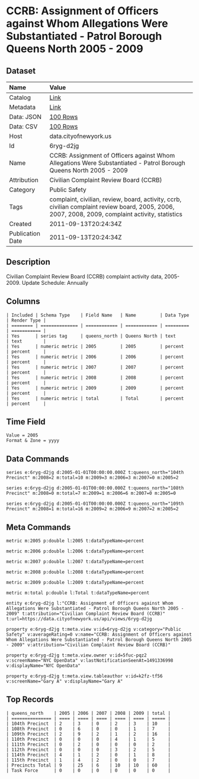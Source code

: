 # CCRB: Assignment of Officers against Whom Allegations Were Substantiated - Patrol Borough Queens North 2005 - 2009

## Dataset

| Name | Value |
| :--- | :---- |
| Catalog | [Link](https://catalog.data.gov/dataset/ccrb-assignment-of-officers-against-whom-allegations-were-substantiated-patrol-borough-qu--7c4c2) |
| Metadata | [Link](https://data.cityofnewyork.us/api/views/6ryg-d2jg) |
| Data: JSON | [100 Rows](https://data.cityofnewyork.us/api/views/6ryg-d2jg/rows.json?max_rows=100) |
| Data: CSV | [100 Rows](https://data.cityofnewyork.us/api/views/6ryg-d2jg/rows.csv?max_rows=100) |
| Host | data.cityofnewyork.us |
| Id | 6ryg-d2jg |
| Name | CCRB: Assignment of Officers against Whom Allegations Were Substantiated - Patrol Borough Queens North 2005 - 2009 |
| Attribution | Civilian Complaint Review Board (CCRB) |
| Category | Public Safety |
| Tags | complaint, civilian, review, board, activity, ccrb, civilian complaint review board, 2005, 2006, 2007, 2008, 2009, complaint activity, statistics |
| Created | 2011-09-13T20:24:34Z |
| Publication Date | 2011-09-13T20:24:34Z |

## Description

Civilian Complaint Review Board (CCRB) complaint activity data, 2005-2009. Update Schedule: Annually

## Columns

```ls
| Included | Schema Type    | Field Name   | Name         | Data Type | Render Type |
| ======== | ============== | ============ | ============ | ========= | =========== |
| Yes      | series tag     | queens_north | Queens North | text      | text        |
| Yes      | numeric metric | 2005         | 2005         | percent   | percent     |
| Yes      | numeric metric | 2006         | 2006         | percent   | percent     |
| Yes      | numeric metric | 2007         | 2007         | percent   | percent     |
| Yes      | numeric metric | 2008         | 2008         | percent   | percent     |
| Yes      | numeric metric | 2009         | 2009         | percent   | percent     |
| Yes      | numeric metric | total        | Total        | percent   | percent     |
```

## Time Field

```ls
Value = 2005
Format & Zone = yyyy
```

## Data Commands

```ls
series e:6ryg-d2jg d:2005-01-01T00:00:00.000Z t:queens_north="104th Precinct" m:2008=2 m:total=10 m:2009=3 m:2006=3 m:2007=0 m:2005=2

series e:6ryg-d2jg d:2005-01-01T00:00:00.000Z t:queens_north="108th Precinct" m:2008=0 m:total=7 m:2009=1 m:2006=6 m:2007=0 m:2005=0

series e:6ryg-d2jg d:2005-01-01T00:00:00.000Z t:queens_north="109th Precinct" m:2008=1 m:total=16 m:2009=2 m:2006=9 m:2007=2 m:2005=2
```

## Meta Commands

```ls
metric m:2005 p:double l:2005 t:dataTypeName=percent

metric m:2006 p:double l:2006 t:dataTypeName=percent

metric m:2007 p:double l:2007 t:dataTypeName=percent

metric m:2008 p:double l:2008 t:dataTypeName=percent

metric m:2009 p:double l:2009 t:dataTypeName=percent

metric m:total p:double l:Total t:dataTypeName=percent

entity e:6ryg-d2jg l:"CCRB: Assignment of Officers against Whom Allegations Were Substantiated - Patrol Borough Queens North 2005 - 2009" t:attribution="Civilian Complaint Review Board (CCRB)" t:url=https://data.cityofnewyork.us/api/views/6ryg-d2jg

property e:6ryg-d2jg t:meta.view v:id=6ryg-d2jg v:category="Public Safety" v:averageRating=0 v:name="CCRB: Assignment of Officers against Whom Allegations Were Substantiated - Patrol Borough Queens North 2005 - 2009" v:attribution="Civilian Complaint Review Board (CCRB)"

property e:6ryg-d2jg t:meta.view.owner v:id=5fuc-pqz2 v:screenName="NYC OpenData" v:lastNotificationSeenAt=1491336998 v:displayName="NYC OpenData"

property e:6ryg-d2jg t:meta.view.tableauthor v:id=k2fz-tf56 v:screenName="Gary A" v:displayName="Gary A"
```

## Top Records

```ls
| queens_north    | 2005 | 2006 | 2007 | 2008 | 2009 | total | 
| =============== | ==== | ==== | ==== | ==== | ==== | ===== | 
| 104th Precinct  | 2    | 3    | 0    | 2    | 3    | 10    | 
| 108th Precinct  | 0    | 6    | 0    | 0    | 1    | 7     | 
| 109th Precinct  | 2    | 9    | 2    | 1    | 2    | 16    | 
| 110th Precinct  | 0    | 0    | 0    | 4    | 1    | 5     | 
| 111th Precinct  | 0    | 2    | 0    | 0    | 0    | 2     | 
| 112th Precinct  | 0    | 0    | 0    | 3    | 2    | 5     | 
| 114th Precinct  | 4    | 1    | 2    | 0    | 1    | 8     | 
| 115th Precinct  | 1    | 4    | 2    | 0    | 0    | 7     | 
| Precincts Total | 9    | 25   | 6    | 10   | 10   | 60    | 
| Task Force      | 0    | 0    | 0    | 0    | 0    | 0     | 
```